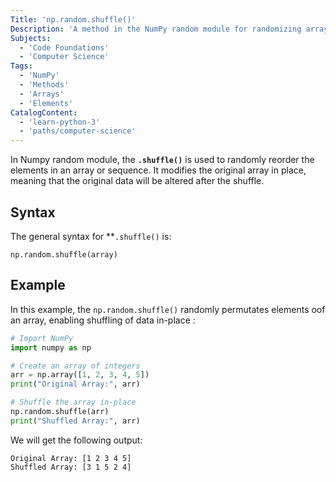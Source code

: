 ```yaml
---
Title: 'np.random.shuffle()'
Description: 'A method in the NumPy random module for randomizing array elements'
Subjects:
  - 'Code Foundations'
  - 'Computer Science'
Tags:
  - 'NumPy'
  - 'Methods'
  - 'Arrays'
  - 'Elements'
CatalogContent:
  - 'learn-python-3'
  - 'paths/computer-science'
---
```


In Numpy random module, the **`.shuffle()`** is used to randomly reorder the elements in an array or sequence. It modifies the original array in place, meaning that the original data will be altered after the shuffle.

## Syntax

The general syntax for \*\*`.shuffle()` is:

```pseudo
np.random.shuffle(array)
```

## Example

In this example, the `np.random.shuffle()` randomly permutates elements oof an array, enabling shuffling of data in-place :

```py
# Import NumPy
import numpy as np

# Create an array of integers
arr = np.array([1, 2, 3, 4, 5])
print("Original Array:", arr)

# Shuffle the array in-place
np.random.shuffle(arr)
print("Shuffled Array:", arr)
```

We will get the following output:

```shell
Original Array: [1 2 3 4 5]
Shuffled Array: [3 1 5 2 4]
```
